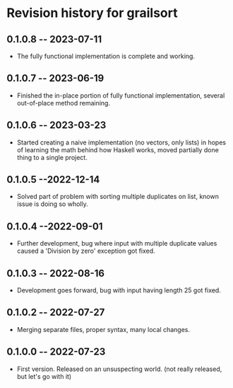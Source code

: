 # Revision history for grailsort

## 0.1.0.8 -- 2023-07-11

* The fully functional implementation is complete and working.

## 0.1.0.7 -- 2023-06-19

* Finished the in-place portion of fully functional implementation, several out-of-place method remaining.

## 0.1.0.6 -- 2023-03-23

* Started creating a naive implementation (no vectors, only lists) in hopes of learning the math behind how Haskell works, moved partially done thing to a single project.

## 0.1.0.5 --2022-12-14

* Solved part of problem with sorting multiple duplicates on list, known issue is doing so wholly.

## 0.1.0.4 --2022-09-01

* Further development, bug where input with multiple duplicate values caused a 'Division by zero' exception got fixed.

## 0.1.0.3 -- 2022-08-16

* Development goes forward, bug with input having length 25 got fixed.

## 0.1.0.2 -- 2022-07-27

* Merging separate files, proper syntax, many local changes.

## 0.1.0.0 -- 2022-07-23

* First version. Released on an unsuspecting world. (not really released, but let's go with it)
